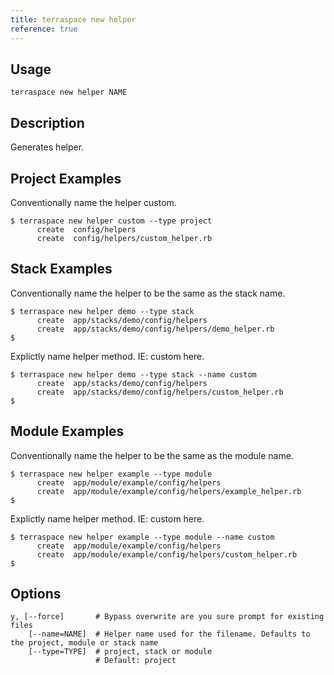 ```yaml
---
title: terraspace new helper
reference: true
---
```


## Usage

    terraspace new helper NAME

## Description

Generates helper.

## Project Examples

Conventionally name the helper custom.

    $ terraspace new helper custom --type project
          create  config/helpers
          create  config/helpers/custom_helper.rb

## Stack Examples

Conventionally name the helper to be the same as the stack name.

    $ terraspace new helper demo --type stack
          create  app/stacks/demo/config/helpers
          create  app/stacks/demo/config/helpers/demo_helper.rb
    $

Explictly name helper method. IE: custom here.

    $ terraspace new helper demo --type stack --name custom
          create  app/stacks/demo/config/helpers
          create  app/stacks/demo/config/helpers/custom_helper.rb
    $

## Module Examples

Conventionally name the helper to be the same as the module name.

    $ terraspace new helper example --type module
          create  app/module/example/config/helpers
          create  app/module/example/config/helpers/example_helper.rb
    $

Explictly name helper method. IE: custom here.

    $ terraspace new helper example --type module --name custom
          create  app/module/example/config/helpers
          create  app/module/example/config/helpers/custom_helper.rb
    $


## Options

```
y, [--force]       # Bypass overwrite are you sure prompt for existing files
    [--name=NAME]  # Helper name used for the filename. Defaults to the project, module or stack name
    [--type=TYPE]  # project, stack or module
                   # Default: project
```

